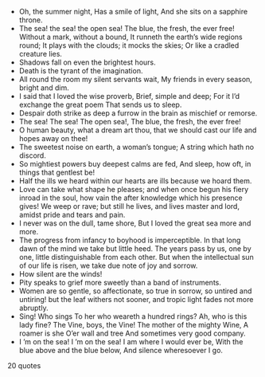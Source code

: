  - Oh, the summer night, Has a smile of light, And she sits on a sapphire throne.
 - The sea! the sea! the open sea! The blue, the fresh, the ever free! Without a mark, without a bound, It runneth the earth’s wide regions round; It plays with the clouds; it mocks the skies; Or like a cradled creature lies.
 - Shadows fall on even the brightest hours.
 - Death is the tyrant of the imagination.
 - All round the room my silent servants wait, My friends in every season, bright and dim.
 - I said that I loved the wise proverb, Brief, simple and deep; For it I’d exchange the great poem That sends us to sleep.
 - Despair doth strike as deep a furrow in the brain as mischief or remorse.
 - The sea! The sea! The open sea!, The blue, the fresh, the ever free!
 - O human beauty, what a dream art thou, that we should cast our life and hopes away on thee!
 - The sweetest noise on earth, a woman’s tongue; A string which hath no discord.
 - So mightiest powers buy deepest calms are fed, And sleep, how oft, in things that gentlest be!
 - Half the ills we heard within our hearts are ills because we hoard them.
 - Love can take what shape he pleases; and when once begun his fiery inroad in the soul, how vain the after knowledge which his presence gives! We weep or rave; but still he lives, and lives master and lord, amidst pride and tears and pain.
 - I never was on the dull, tame shore, But I loved the great sea more and more.
 - The progress from infancy to boyhood is imperceptible. In that long dawn of the mind we take but little heed. The years pass by us, one by one, little distinguishable from each other. But when the intellectual sun of our life is risen, we take due note of joy and sorrow.
 - How silent are the winds!
 - Pity speaks to grief more sweetly than a band of instruments.
 - Women are so gentle, so affectionate, so true in sorrow, so untired and untiring! but the leaf withers not sooner, and tropic light fades not more abruptly.
 - Sing! Who sings To her who weareth a hundred rings? Ah, who is this lady fine? The Vine, boys, the Vine! The mother of the mighty Wine, A roamer is she O’er wall and tree And sometimes very good company.
 - I ’m on the sea! I ’m on the sea! I am where I would ever be, With the blue above and the blue below, And silence wheresoever I go.

20 quotes